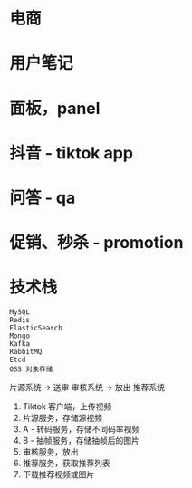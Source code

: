 

# 电商
# 用户笔记
# 面板，panel
# 抖音 - tiktok app
# 问答 - qa
# 促销、秒杀 - promotion



# 技术栈

```
MySQL
Redis
ElasticSearch
Mongo
Kafka
RabbitMQ
Etcd
OSS 对象存储  

```


片源系统 -> 送审 审核系统 -> 放出 推荐系统

1. Tiktok 客户端，上传视频
2. 片源服务，存储源视频
3. A - 转码服务，存储不同码率视频
3. B - 抽帧服务，存储抽帧后的图片
4. 审核服务，放出
5. 推荐服务，获取推荐列表
6. 下载推荐视频或图片